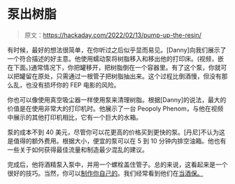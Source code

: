 # 泵出树脂

> 原文：<https://hackaday.com/2022/02/13/pump-up-the-resin/>

有时候，最好的想法很简单，在你听过之后似乎显而易见。[Danny]向我们展示了一个符合描述的好主意。他使用蠕动泵将树脂移入和移出他的打印床。(视频，嵌在下面。)通常情况下，你把罐移开，把树脂倒在一个容器里。有了这个泵，你就可以把罐留在原处，只需通过一根管子把树脂抽出来。这个过程比倒酒慢，但没有那么乱，也没有损坏你的 FEP 电影的风险。

你也可以像使用真空吸尘器一样使用泵来清理树脂。根据[Danny]的说法，最大的价值是在使用非常大的打印机时。他展示了一台 Peopoly Phenom，与他在视频中展示的其他打印机相比，它有一个巨大的水箱。

泵的成本不到 40 美元，尽管你可以花更高的价格买到更快的泵。[丹尼]不认为这是值得的额外费用。根据大小，便宜的泵可以在 5 到 10 分钟内排空油箱。他也有一些关于如何获得最佳流量和制造最少混乱的建议。

完成后，他将酒精泵入泵中，并用一个螺栓盖住管子。总的来说，这看起来是一个很好的技巧。当然，你可以[制作你自己的](https://hackaday.com/2022/01/12/stout-peristaltic-pump-fabricated-from-scratch/)。我们经常看到他们在[当酒保。](https://hackaday.com/2018/02/20/diy-peristaltic-pump-keeps-the-booze-flowing/)